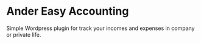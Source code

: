 # Ander Easy Accounting


Simple Wordpress plugin for track your incomes and expenses in company or private life.